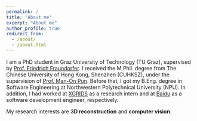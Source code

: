 ```yaml
---
permalink: /
title: "About me"
excerpt: "About me"
author_profile: true
redirect_from: 
  - /about/
  - /about.html
---
```


I am a PhD student in Graz University of Technology (TU Graz), supervised by [Prof. Friedrich Fraundorfer](https://www.tugraz.at/institute/icg/research/team-fraundorfer/people/friedrich-fraundorfer/). I received the M.Phil. degree from The Chinese University of Hong Kong, Shenzhen (CUHKSZ), under the supervision of [Prof. Man-On Pun](https://mypage.cuhk.edu.cn/academics/simonpun/member/director_simonpun.html). Before that, I got my B.Eng. degree in Software Engineering at Northwestern Polytechnical University (NPU). In addition, I had worked at [XGRIDS](https://www.xgrids.cn/) as a research intern and at [Baidu](https://intl.cloud.baidu.com/) as a software development engineer, respectively.

My research interests are **3D reconstruction** and **computer vision**.